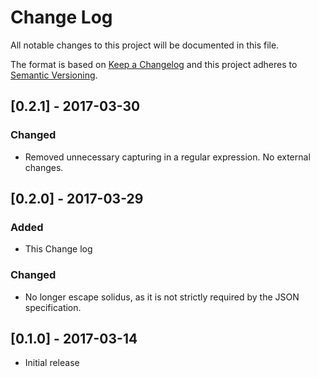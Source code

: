 # Change Log

All notable changes to this project will be documented in this file.

The format is based on [Keep a Changelog](http://keepachangelog.com/)
and this project adheres to [Semantic Versioning](http://semver.org/).

## [0.2.1] - 2017-03-30

### Changed

- Removed unnecessary capturing in a regular expression. No external changes.

## [0.2.0] - 2017-03-29

### Added

- This Change log

### Changed

- No longer escape solidus, as it is not strictly required by the JSON
  specification.

## [0.1.0] - 2017-03-14

- Initial release
